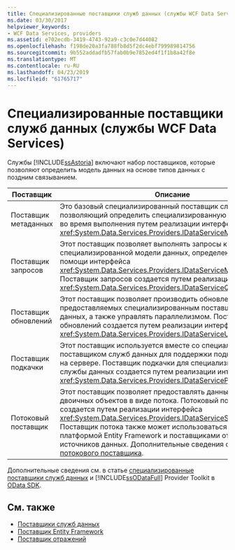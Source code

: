 ```yaml
---
title: Специализированные поставщики служб данных (службы WCF Data Services)
ms.date: 03/30/2017
helpviewer_keywords:
- WCF Data Services, providers
ms.assetid: e702ecdb-3419-4743-92a9-c3c0e7d44082
ms.openlocfilehash: f198de20a3fa788fb8d5f2dc4ebf799989814756
ms.sourcegitcommit: 9b552addadfb57fab0b9e7852ed4f1f1b8a42f8e
ms.translationtype: MT
ms.contentlocale: ru-RU
ms.lasthandoff: 04/23/2019
ms.locfileid: "61765717"
---
```

# <a name="custom-data-service-providers-wcf-data-services"></a>Специализированные поставщики служб данных (службы WCF Data Services)
Службы [!INCLUDE[ssAstoria](../../../../includes/ssastoria-md.md)] включают набор поставщиков, которые позволяют определить модель данных на основе типов данных с поздним связыванием.  
  
|Поставщик|Описание|  
|--------------|-----------------|  
|Поставщик метаданных|Это базовый специализированный поставщик служб данных, позволяющий определить специализированную модель данных во время выполнения путем реализации интерфейса <xref:System.Data.Services.Providers.IDataServiceMetadataProvider>.|  
|Поставщик запросов|Этот поставщик позволяет выполнять запросы к специализированной модели данных, определенной при помощи интерфейса <xref:System.Data.Services.Providers.IDataServiceMetadataProvider>. Поставщик запросов создается путем реализации интерфейса <xref:System.Data.Services.Providers.IDataServiceQueryProvider>.|  
|Поставщик обновлений|Этот поставщик позволяет производить обновления типов, предоставляемых специализированным поставщиком служб данных, а также управлять параллелизмом. Поставщик обновлений создается путем реализации интерфейса <xref:System.Data.Services.Providers.IDataServiceUpdateProvider>.|  
|Поставщик подкачки|Этот поставщик используется вместе со специализированным поставщиком служб данных для поддержки подкачки страниц на сервере. Поставщик подкачки для специализированной службы данных создается путем реализации интерфейса <xref:System.Data.Services.Providers.IDataServicePagingProvider>.|  
|Потоковый поставщик|Этот поставщик позволяет предоставлять данные больших двоичных объектов в виде потока. Потоковый поставщик создается путем реализации интерфейса <xref:System.Data.Services.Providers.IDataServiceStreamProvider>. Поставщик потока также может использоваться вместе с платформой Entity Framework и поставщиками отражений источников данных. Дополнительные сведения см. в разделе [потокового поставщика](../../../../docs/framework/data/wcf/streaming-provider-wcf-data-services.md).|  
  
 Дополнительные сведения см. в статье [специализированные поставщики служб данных](https://go.microsoft.com/fwlink/?LinkID=186850) и [!INCLUDE[ssODataFull](../../../../includes/ssodatafull-md.md)] Provider Toolkit в [OData SDK](https://go.microsoft.com/fwlink/?LinkId=186069).  
  
## <a name="see-also"></a>См. также

- [Поставщики служб данных](../../../../docs/framework/data/wcf/data-services-providers-wcf-data-services.md)
- [Поставщик Entity Framework](../../../../docs/framework/data/wcf/entity-framework-provider-wcf-data-services.md)
- [Поставщик отражений](../../../../docs/framework/data/wcf/reflection-provider-wcf-data-services.md)
